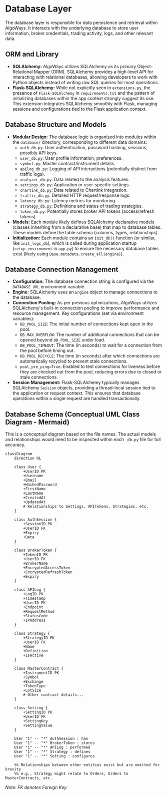 # Database Layer

The database layer is responsible for data persistence and retrieval within AlgoWays. It interacts with the underlying database to store user information, broker credentials, trading activity, logs, and other relevant data.

## ORM and Library

*   **SQLAlchemy:** AlgoWays utilizes SQLAlchemy as its primary Object-Relational Mapper (ORM). SQLAlchemy provides a high-level API for interacting with relational databases, allowing developers to work with Python objects instead of writing raw SQL queries for most operations.
*   **Flask-SQLAlchemy:** While not explicitly seen in `extensions.py`, the presence of `Flask-SQLAlchemy` in `requirements.txt` and the pattern of initializing databases within the app context strongly suggest its use. This extension integrates SQLAlchemy smoothly with Flask, managing sessions and configurations tied to the Flask application context.

## Database Structure and Models

*   **Modular Design:** The database logic is organized into modules within the `database/` directory, corresponding to different data domains:
    *   `auth_db.py`: User authentication, password hashing, sessions, possibly API keys.
    *   `user_db.py`: User profile information, preferences.
    *   `symbol.py`: Master contract/instrument details.
    *   `apilog_db.py`: Logging of API interactions (potentially distinct from traffic logs).
    *   `analyzer_db.py`: Data related to the analysis features.
    *   `settings_db.py`: Application or user-specific settings.
    *   `chartink_db.py`: Data related to ChartInk integration.
    *   `traffic_db.py`: Detailed HTTP request/response logs.
    *   `latency_db.py`: Latency metrics for monitoring.
    *   `strategy_db.py`: Definitions and states of trading strategies.
    *   `token_db.py`: Potentially stores broker API tokens (access/refresh tokens).
*   **Models:** Each module likely defines SQLAlchemy declarative models (classes inheriting from a declarative base) that map to database tables. These models define the table schema (columns, types, relationships).
*   **Initialization:** Each module contains an `init_db()` function (or similar, like `init_logs_db`), which is called during application startup (`setup_environment` in `app.py`) to ensure the necessary database tables exist (likely using `Base.metadata.create_all(engine)`).

## Database Connection Management

*   **Configuration:** The database connection string is configured via the `DATABASE_URL` environment variable.
*   **Engine:** SQLAlchemy uses an `Engine` object to manage connections to the database.
*   **Connection Pooling:** As per previous optimizations, AlgoWays utilizes SQLAlchemy's built-in connection pooling to improve performance and resource management. Key configurations (set via environment variables):
    *   `DB_POOL_SIZE`: The initial number of connections kept open in the pool.
    *   `DB_MAX_OVERFLOW`: The number of additional connections that can be opened beyond `DB_POOL_SIZE` under load.
    *   `DB_POOL_TIMEOUT`: The time (in seconds) to wait for a connection from the pool before timing out.
    *   `DB_POOL_RECYCLE`: The time (in seconds) after which connections are automatically recycled to prevent stale connections.
    *   `pool_pre_ping=True`: Enabled to test connections for liveness before they are checked out from the pool, reducing errors due to closed or stale connections.
*   **Session Management:** Flask-SQLAlchemy typically manages SQLAlchemy `Session` objects, providing a thread-local session tied to the application or request context. This ensures that database operations within a single request are handled transactionally.

## Database Schema (Conceptual UML Class Diagram - Mermaid)

This is a *conceptual* diagram based on the file names. The actual models and relationships would need to be inspected within each `_db.py` file for full accuracy.

```mermaid
classDiagram
    direction RL

    class User {
        +UserID PK
        +Username
        +Email
        +HashedPassword
        +FirstName
        +LastName
        +CreatedAt
        +UpdatedAt
        # Relationships to Settings, APITokens, Strategies, etc.
    }

    class AuthSession {
        +SessionID PK
        +UserID FK
        +Expiry
        +Data
    }

    class BrokerToken {
        +TokenID PK
        +UserID FK
        +BrokerName
        +EncryptedAccessToken
        +EncryptedRefreshToken
        +Expiry
    }

    class APILog {
        +LogID PK
        +Timestamp
        +UserID FK
        +Endpoint
        +RequestMethod
        +StatusCode
        +IPAddress
    }

    class Strategy {
        +StrategyID PK
        +UserID FK
        +Name
        +Definition
        +IsActive
    }

    class MasterContract {
        +InstrumentID PK
        +Symbol
        +Exchange
        +TokenType
        +LotSize
        # Other contract details...
    }

    class Setting {
        +SettingID PK
        +UserID FK
        +SettingKey
        +SettingValue
    }

    User "1" -- "*" AuthSession : has
    User "1" -- "*" BrokerToken : stores
    User "1" -- "*" APILog : performed
    User "1" -- "*" Strategy : defines
    User "1" -- "*" Setting : configures

    %% Relationships between other entities exist but are omitted for brevity
    %% e.g., Strategy might relate to Orders, Orders to MasterContracts, etc.
```

*Note: FK denotes Foreign Key.*
